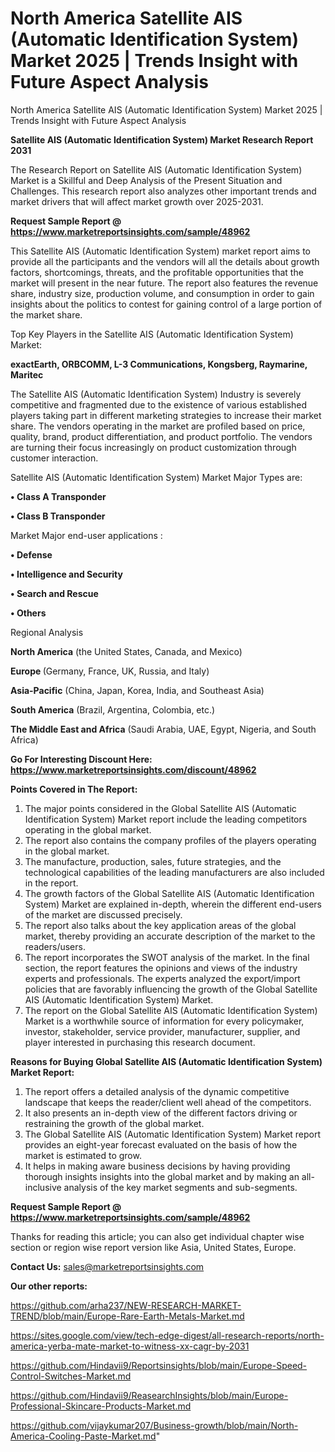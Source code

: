 # North America Satellite AIS (Automatic Identification System) Market 2025 | Trends Insight with Future Aspect Analysis
 North America Satellite AIS (Automatic Identification System) Market 2025 | Trends Insight with Future Aspect Analysis

<strong>Satellite AIS (Automatic Identification System) Market Research Report 2031</strong>

The Research Report on Satellite AIS (Automatic Identification System) Market is a Skillful and Deep Analysis of the Present Situation and Challenges. This research report also analyzes other important trends and market drivers that will affect market growth over 2025-2031.

<strong>Request Sample Report @ <a href=https://www.marketreportsinsights.com/sample/48962>https://www.marketreportsinsights.com/sample/48962</a></strong>

This Satellite AIS (Automatic Identification System) market report aims to provide all the participants and the vendors will all the details about growth factors, shortcomings, threats, and the profitable opportunities that the market will present in the near future. The report also features the revenue share, industry size, production volume, and consumption in order to gain insights about the politics to contest for gaining control of a large portion of the market share.

Top Key Players in the Satellite AIS (Automatic Identification System) Market:

<strong>exactEarth, ORBCOMM, L-3 Communications, Kongsberg, Raymarine, Maritec</strong>

The Satellite AIS (Automatic Identification System) Industry is severely competitive and fragmented due to the existence of various established players taking part in different marketing strategies to increase their market share. The vendors operating in the market are profiled based on price, quality, brand, product differentiation, and product portfolio. The vendors are turning their focus increasingly on product customization through customer interaction.

Satellite AIS (Automatic Identification System) Market Major Types are:

<strong>•  Class A Transponder

•  Class B Transponder</strong>

Market Major end-user applications :

<strong>•  Defense

•  Intelligence and Security

•  Search and Rescue

•  Others</strong>

Regional Analysis

</u><strong><b>North America</b></strong> (the United States, Canada, and Mexico)

<strong><b>Europe </b></strong>(Germany, France, UK, Russia, and Italy)

<strong><b>Asia-Pacific</b></strong> (China, Japan, Korea, India, and Southeast Asia)

<strong><b>South America</b></strong> (Brazil, Argentina, Colombia, etc.)

<strong><b>The Middle East and Africa</b></strong> (Saudi Arabia, UAE, Egypt, Nigeria, and South Africa)

<strong>Go For Interesting Discount Here: <a href=https://www.marketreportsinsights.com/discount/48962>https://www.marketreportsinsights.com/discount/48962</a></strong>

<strong>Points Covered in The Report:</strong>
<ol>
  <li>The major points considered in the Global Satellite AIS (Automatic Identification System) Market report include the leading competitors operating in the global market.</li>
  <li>The report also contains the company profiles of the players operating in the global market.</li>
  <li>The manufacture, production, sales, future strategies, and the technological capabilities of the leading manufacturers are also included in the report.</li>
  <li>The growth factors of the Global Satellite AIS (Automatic Identification System) Market are explained in-depth, wherein the different end-users of the market are discussed precisely.</li>
  <li>The report also talks about the key application areas of the global market, thereby providing an accurate description of the market to the readers/users.</li>
  <li>The report incorporates the SWOT analysis of the market. In the final section, the report features the opinions and views of the industry experts and professionals. The experts analyzed the export/import policies that are favorably influencing the growth of the Global Satellite AIS (Automatic Identification System) Market.</li>
  <li>The report on the Global Satellite AIS (Automatic Identification System) Market is a worthwhile source of information for every policymaker, investor, stakeholder, service provider, manufacturer, supplier, and player interested in purchasing this research document.</li>
</ol>
<strong>Reasons for Buying Global Satellite AIS (Automatic Identification System) Market Report:</strong>

<ol>
  <li>The report offers a detailed analysis of the dynamic competitive landscape that keeps the reader/client well ahead of the competitors.</li>
  <li>It also presents an in-depth view of the different factors driving or restraining the growth of the global market.</li>
  <li>The Global Satellite AIS (Automatic Identification System) Market report provides an eight-year forecast evaluated on the basis of how the market is estimated to grow.</li>
  <li>It helps in making aware business decisions by having providing thorough insights insights into the global market and by making an all-inclusive analysis of the key market segments and sub-segments.</li>
</ol>
<strong>Request Sample Report @ <a href=https://www.marketreportsinsights.com/sample/48962>https://www.marketreportsinsights.com/sample/48962</a></strong>


Thanks for reading this article; you can also get individual chapter wise section or region wise report version like Asia, United States, Europe.

<strong>Contact Us:</strong>
sales@marketreportsinsights.com

<strong>Our other reports:</strong>

<a href=https://github.com/arha237/NEW-RESEARCH-MARKET-TREND/blob/main/Europe-Rare-Earth-Metals-Market.md>https://github.com/arha237/NEW-RESEARCH-MARKET-TREND/blob/main/Europe-Rare-Earth-Metals-Market.md</a>

<a href=https://sites.google.com/view/tech-edge-digest/all-research-reports/north-america-yerba-mate-market-to-witness-xx-cagr-by-2031>https://sites.google.com/view/tech-edge-digest/all-research-reports/north-america-yerba-mate-market-to-witness-xx-cagr-by-2031</a>

<a href=https://github.com/Hindavii9/Reportsinsights/blob/main/Europe-Speed-Control-Switches-Market.md>https://github.com/Hindavii9/Reportsinsights/blob/main/Europe-Speed-Control-Switches-Market.md</a>

<a href=https://github.com/Hindavii9/ReasearchInsights/blob/main/Europe-Professional-Skincare-Products-Market.md>https://github.com/Hindavii9/ReasearchInsights/blob/main/Europe-Professional-Skincare-Products-Market.md</a>

<a href=https://github.com/vijaykumar207/Business-growth/blob/main/North-America-Cooling-Paste-Market.md>https://github.com/vijaykumar207/Business-growth/blob/main/North-America-Cooling-Paste-Market.md</a>"
